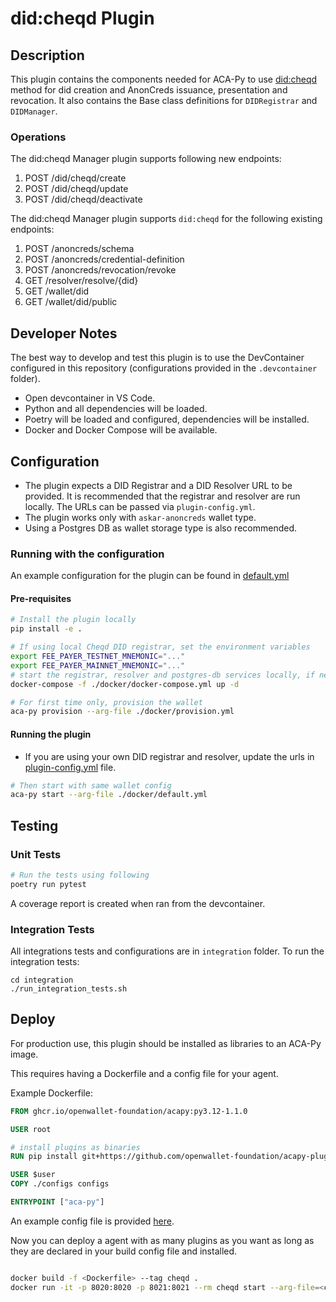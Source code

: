 # did:cheqd Plugin

## Description

This plugin contains the components needed for ACA-Py to use [did:cheqd](https://cheqd.io) method for did creation and AnonCreds issuance, presentation and revocation. It also contains the Base class definitions for `DIDRegistrar` and `DIDManager`. 

### Operations 

The did:cheqd Manager plugin supports following new endpoints:

1. POST /did/cheqd/create
1. POST /did/cheqd/update
1. POST /did/cheqd/deactivate

The did:cheqd Manager plugin supports `did:cheqd` for the following existing endpoints:

1. POST /anoncreds/schema
1. POST /anoncreds/credential-definition
1. POST /anoncreds/revocation/revoke
1. GET /resolver/resolve/{did}
1. GET /wallet/did
1. GET /wallet/did/public

## Developer Notes

The best way to develop and test this plugin is to use the DevContainer configured in this repository (configurations provided in the `.devcontainer` folder).

- Open devcontainer in VS Code.
- Python and all dependencies will be loaded.
- Poetry will be loaded and configured, dependencies will be installed.
- Docker and Docker Compose will be available.

## Configuration

- The plugin expects a DID Registrar and a DID Resolver URL to be provided. It is recommended that the registrar and resolver are run locally. The URLs can be passed via `plugin-config.yml`.
- The plugin works only with `askar-anoncreds` wallet type.
- Using a Postgres DB as wallet storage type is also recommended.

### Running with the configuration

An example configuration for the plugin can be found in [default.yml](./docker/default.yml)

#### Pre-requisites
```bash
# Install the plugin locally
pip install -e .

# If using local Cheqd DID registrar, set the environment variables
export FEE_PAYER_TESTNET_MNEMONIC="..."
export FEE_PAYER_MAINNET_MNEMONIC="..."
# start the registrar, resolver and postgres-db services locally, if needed
docker-compose -f ./docker/docker-compose.yml up -d

# For first time only, provision the wallet
aca-py provision --arg-file ./docker/provision.yml
```

#### Running the plugin

- If you are using your own DID registrar and resolver, update the urls in [plugin-config.yml](./docker/plugin-config.yml) file.

```bash
# Then start with same wallet config
aca-py start --arg-file ./docker/default.yml
```

## Testing

### Unit Tests

```bash
# Run the tests using following
poetry run pytest
```
A coverage report is created when ran from the devcontainer. 

### Integration Tests

All integrations tests and configurations are in `integration` folder.
To run the integration tests:

```shell
cd integration
./run_integration_tests.sh
```

## Deploy

For production use, this plugin should be installed as libraries to an ACA-Py image.

This requires having a Dockerfile and a config file for your agent.

Example Dockerfile:

```Dockerfile
FROM ghcr.io/openwallet-foundation/acapy:py3.12-1.1.0

USER root

# install plugins as binaries
RUN pip install git+https://github.com/openwallet-foundation/acapy-plugins@main#subdirectory=cheqd

USER $user
COPY ./configs configs

ENTRYPOINT ["aca-py"]

```

An example config file is provided [here](./docker/default.yml).

Now you can deploy a agent with as many plugins as you want as long as they are declared in your build config file and installed.

``` bash

docker build -f <Dockerfile> --tag cheqd .
docker run -it -p 8020:8020 -p 8021:8021 --rm cheqd start --arg-file=<config-file> -->

```
